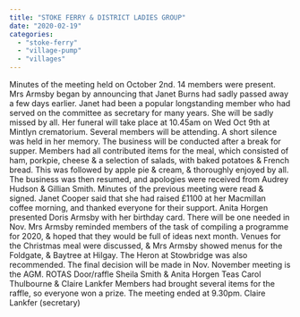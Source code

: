 ```yaml
---
title: "STOKE FERRY & DISTRICT LADIES GROUP"
date: "2020-02-19"
categories: 
  - "stoke-ferry"
  - "village-pump"
  - "villages"
---
```


Minutes of the meeting held on October 2nd. 14 members were present. Mrs Armsby began by announcing that Janet Burns had sadly passed away a few days earlier. Janet had been a popular longstanding member who had served on the committee as secretary for many years. She will be sadly missed by all. Her funeral will take place at 10.45am on Wed Oct 9th at Mintlyn crematorium. Several members will be attending. A short silence was held in her memory. The business will be conducted after a break for supper. Members had all contributed items for the meal, which consisted of ham, porkpie, cheese & a selection of salads, with baked potatoes & French bread. This was followed by apple pie & cream, & thoroughly enjoyed by all. The business was then resumed, and apologies were received from Audrey Hudson & Gillian Smith. Minutes of the previous meeting were read & signed. Janet Cooper said that she had raised £1100 at her Macmillan coffee morning, and thanked everyone for their support. Anita Horgen presented Doris Armsby with her birthday card. There will be one needed in Nov. Mrs Armsby reminded members of the task of compiling a programme for 2020, & hoped that they would be full of ideas next month. Venues for the Christmas meal were discussed, & Mrs Armsby showed menus for the Foldgate, & Baytree at Hilgay. The Heron at Stowbridge was also recommended. The final decision will be made in Nov. November meeting is the AGM. ROTAS Door/raffle Sheila Smith & Anita Horgen Teas Carol Thulbourne & Claire Lankfer Members had brought several items for the raffle, so everyone won a prize. The meeting ended at 9.30pm. Claire Lankfer (secretary)
